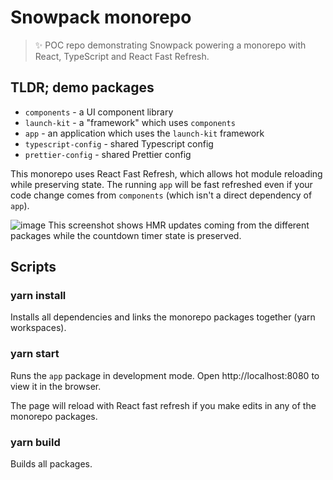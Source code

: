 # Snowpack monorepo

> ✨ POC repo demonstrating Snowpack powering a monorepo with React, TypeScript and React Fast Refresh.

## TLDR; demo packages
- `components` - a UI component library
- `launch-kit` - a "framework" which uses `components` 
- `app` - an application which uses the `launch-kit` framework
- `typescript-config` - shared Typescript config
- `prettier-config` - shared Prettier config

This monorepo uses React Fast Refresh, which allows hot module reloading while preserving state. The running `app` will be fast refreshed even if your code change comes from `components` (which isn't a direct dependency of `app`).

![image](https://user-images.githubusercontent.com/5167260/106462300-cb5d7c80-648d-11eb-9dd0-2aa95f8073d2.png)
This screenshot shows HMR updates coming from the different packages while the countdown timer state is preserved.

## Scripts

### yarn install

Installs all dependencies and links the monorepo packages together (yarn workspaces).
### yarn start

Runs the `app` package in development mode.
Open http://localhost:8080 to view it in the browser.

The page will reload with React fast refresh if you make edits in any of the monorepo packages.

### yarn build

Builds all packages. 
